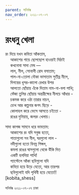 ```yaml
---
parent: সনির্বন্ধ
nav_order: ২০১১-০৭-০৭
---
```


# রংধনু খেলা

রং দিয়ে যখন কবিতা আঁকতাম,  
<span style="display: block; padding-left: 16px;">আকাশের গায়ে ছোপছোপ হাওয়াই মিঠাই  
কখনোবা সাদা মেঘ —  
লাল, নীল, সোনালী রোদ বসাতাম;  
পাল-না-তোলা নৌকা ভাসাতাম সুতীব্র নীলে,  
দিগন্তের ধূসর-কালো রেখার উপর  
আলতো ছোঁয়ায় এঁকে দিতাম নাম-না-বলা পাখি;  
ভেঁজা তুলির ছোঁয়ায় অন্তরীক্ষের নীলচে আঁধার -  
চকমক করে ওঠা তারার নাচন,  
চোখ আর কল্পনার জগৎ ছিড়ে -  
কোলাহল করে ভেসে আসতে চইতো -  
রঙের দুনিয়ায়, জলরং খেলায়।</span>

সাদা কাগজ সামনে ধরে ভাবতাম:  
<span style="padding-left: 16px; display: block;">আকাশের রং যদি সবুজ হতো,  
পাতাগুলো সব নীল, ঘরগুলো লাল -  
নদীগুলো হতো বিনম্র পিঙ্গল,  
কমলা রঙের ঘাসগুলো থেকে উঁকি দিত  
একটি হলদিয়া পাখি!  
প্যাস্টেলে আঁকা ছবিগুলো যদি  
কবিতা হয়ে উড়ে যেতো, আর তারপর  
ছবিগুলোই যদি পৃথিবী হয়ে যেতো!!</span>[kobita_shess]

`সনির্বন্ধ` `২০১১-০৭-০৭` `ঢাকা`
